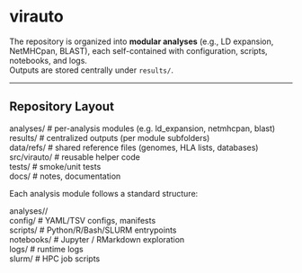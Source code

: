# virauto

The repository is organized into **modular analyses** (e.g., LD expansion, NetMHCpan,
BLAST), each self-contained with configuration, scripts, notebooks, and logs.  
Outputs are stored centrally under `results/`.

-------

## Repository Layout

analyses/ # per-analysis modules (e.g. ld_expansion, netmhcpan, blast)  
results/ # centralized outputs (per module subfolders)  
data/refs/ # shared reference files (genomes, HLA lists, databases)  
src/virauto/ # reusable helper code  
tests/ # smoke/unit tests  
docs/ # notes, documentation  

Each analysis module follows a standard structure:

analyses/<module>/  
config/ # YAML/TSV configs, manifests  
scripts/ # Python/R/Bash/SLURM entrypoints  
notebooks/ # Jupyter / RMarkdown exploration  
logs/ # runtime logs  
slurm/ # HPC job scripts  
